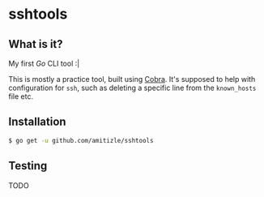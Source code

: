 # sshtools

## What is it?

My first _Go_ CLI tool :|

This is mostly a practice tool, built using [Cobra](https://github.com/spf13/cobra).
It's supposed to help with configuration for `ssh`, such as deleting a specific line from the `known_hosts` file etc.

## Installation

```bash
$ go get -u github.com/amitizle/sshtools
```

## Testing

TODO
